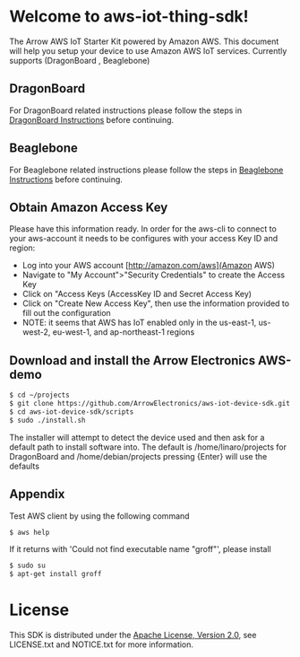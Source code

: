 # Welcome to aws-iot-thing-sdk!

The Arrow AWS IoT Starter Kit powered by Amazon AWS. This document will help you setup your device to use Amazon
AWS IoT services. Currently supports (DragonBoard , Beaglebone)

## DragonBoard

For DragonBoard related instructions please follow the steps in [DragonBoard Instructions](DragonBoard.md) before continuing.

## Beaglebone

For Beaglebone related instructions please follow the steps in [Beaglebone Instructions](Beaglebone.md) before continuing.

## Obtain Amazon Access Key
Please have this information ready. 
In order for the aws-cli to connect to your aws-account it needs to be configures with your access Key ID and region: 
* Log into your AWS account [http://amazon.com/aws](Amazon AWS)
* Navigate to "My Account">"Security Credentials" to create the Access Key
* Click on "Access Keys (AccessKey ID and Secret Access Key)
* Click on "Create New Access Key", then use the information provided to fill out the configuration
* NOTE: it seems that AWS has IoT enabled only in the us-east-1, us-west-2, eu-west-1, and ap-northeast-1 regions

## Download and install the Arrow Electronics AWS-demo
```sh
$ cd ~/projects
$ git clone https://github.com/ArrowElectronics/aws-iot-device-sdk.git 
$ cd aws-iot-device-sdk/scripts
$ sudo ./install.sh
```
The installer will attempt to detect the device used and then ask for a default path to install software into. The default is /home/linaro/projects for DragonBoard and /home/debian/projects
pressing {Enter} will use the defaults

## Appendix

Test AWS client by using the following command 
```sh
$ aws help
```

If it returns with 'Could not find executable name "groff"', please install
```sh
$ sudo su
$ apt-get install groff
```


# License
This SDK is distributed under the
[Apache License, Version 2.0](http://www.apache.org/licenses/LICENSE-2.0),
see LICENSE.txt and NOTICE.txt for more information.
